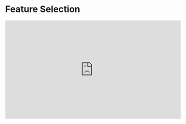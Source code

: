 # Feature Selection

<iframe width="560" height="315" src="https://www.youtube.com/embed/qcj78VrT1t4" title="YouTube video player" frameborder="0" allow="accelerometer; autoplay; clipboard-write; encrypted-media; gyroscope; picture-in-picture" allowfullscreen></iframe>